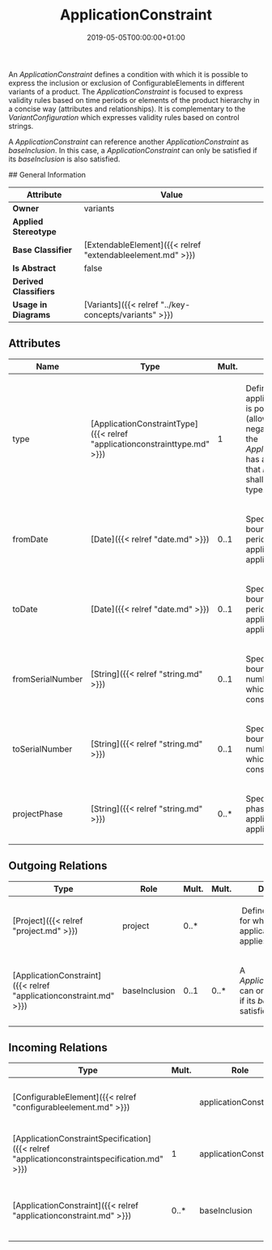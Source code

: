 ﻿---
title: ApplicationConstraint
toc: false
type: specs
date: "2019-05-05T00:00:00+01:00"
draft: false
menu_name: vec120

# Prev/next pager order (if `docs_section_pager` enabled in `params.toml`)
weight: 
---
<html>   <head>     </head>   <body>     <p> An <i>ApplicationConstraint</i> defines a condition with which it is possible to express the inclusion or exclusion of ConfigurableElements in different variants of a product. The <i>ApplicationConstraint </i>is focused to express validity rules based on time periods or elements of the product hierarchy in a concise way (attributes and relationships). It is complementary to the <i>VariantConfiguration</i> which expresses validity rules based on control strings.      </p>      <p> A <i>ApplicationConstraint </i>can reference another <i>ApplicationConstraint</i> as <i>baseInclusion</i>. In this case, a <i>ApplicationConstraint</i> can only be satisfied if its <i>baseInclusion </i>is also satisfied.      </p>  </body> </html>
## General Information

| Attribute               | Value |
|-------------------------|-------|
| **Owner**               | variants |
| **Applied Stereotype**  |   |
| **Base Classifier**     | [ExtendableElement]({{< relref "extendableelement.md" >}})<br/>  |
| **Is Abstract**         | false |
| **Derived Classifiers** |   |
| **Usage in Diagrams**   | [Variants]({{< relref "../key-concepts/variants" >}})<br/>  |

## Attributes
|  Name  |  Type  |  Mult.  |  Description  |  Owning Classifier  |
|--------|--------|---------|---------------|--------------|
|type | [ApplicationConstraintType]({{< relref "applicationconstrainttype.md" >}}) | 1 | <html>   <head>     </head>   <body>     <p> Defines if the application constraint is positive (allowance) or negative (denial). If the <i>ApplicationConstraint </i>has a <i>baseInclusion</i> that <i>baseInclusion</i> shall define the same type.      </p>  </body> </html> | [ApplicationConstraint]({{< relref "applicationconstraint.md" >}}) |
|fromDate | [Date]({{< relref "date.md" >}}) | 0..1 | <html>   <head>     </head>   <body>     <p> Specifies the lower bound of the time period to which the application constraint applies.      </p>  </body> </html> | [ApplicationConstraint]({{< relref "applicationconstraint.md" >}}) |
|toDate | [Date]({{< relref "date.md" >}}) | 0..1 | <html>   <head>     </head>   <body>     <p> Specifies the upper bound of the time period to which the application constraint applies.      </p>  </body> </html> | [ApplicationConstraint]({{< relref "applicationconstraint.md" >}}) |
|fromSerialNumber | [String]({{< relref "string.md" >}}) | 0..1 | <html>   <head>     </head>   <body>     <p> Specifies the lower bound of a serial number range to which the application constraint applies.      </p>  </body> </html> | [ApplicationConstraint]({{< relref "applicationconstraint.md" >}}) |
|toSerialNumber | [String]({{< relref "string.md" >}}) | 0..1 | <html>   <head>     </head>   <body>     <p> Specifies the upper bound of a serial number range to which the application constraint applies.      </p>  </body> </html> | [ApplicationConstraint]({{< relref "applicationconstraint.md" >}}) |
|projectPhase | [String]({{< relref "string.md" >}}) | 0..* | <html>   <head>     </head>   <body>     <p> Specifies the project phases to which the application constraint applies.      </p>  </body> </html> | [ApplicationConstraint]({{< relref "applicationconstraint.md" >}}) |

## Outgoing Relations
|    Type  |   Role   |   Mult.   |   Mult.   |   Description   |
|----------|----------|-----------|-----------|-----------------|
| [Project]({{< relref "project.md" >}}) | project | 0..* |  | <html>   <head>     </head>   <body>     <p> &#160;Defines the projects for which the application constraint applies.      </p>  </body> </html> |
| [ApplicationConstraint]({{< relref "applicationconstraint.md" >}}) | baseInclusion | 0..1 | 0..* | <html>   <head>     </head>   <body>     <p> A <i>ApplicationConstraint </i>can only be satisfied if its <i>baseInclusion </i>is satisfied as well.&#160;      </p>  </body> </html> |
##  Incoming Relations
|    Type  |   Mult.  |   Role    |   Mult.   |   Description  |
|----------|----------|-----------|-----------|----------------|
| [ConfigurableElement]({{< relref "configurableelement.md" >}}) |  | applicationConstraint | 0..* | <html>   <head>     </head>   <body>     <p> References the application constraints that apply to the ConfigurableElement.      </p>  </body> </html> |
| [ApplicationConstraintSpecification]({{< relref "applicationconstraintspecification.md" >}}) | 1 | applicationConstraint | 1..* | Specifies the UsageConstraints that apply to the PartVersion or PartUsages described by the UsageConstraintSpecification.   |
| [ApplicationConstraint]({{< relref "applicationconstraint.md" >}}) | 0..* | baseInclusion | 0..1 | <html>   <head>     </head>   <body>     <p> A <i>ApplicationConstraint </i>can only be satisfied if its <i>baseInclusion </i>is satisfied as well.&#160;      </p>  </body> </html> |

